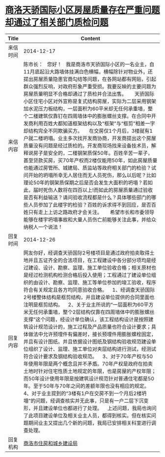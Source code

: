 # <a href="http://www.shangluo.gov.cn/zmhd/ldxxxx.jsp?urltype=leadermail.LeaderMailContentUrl&wbtreeid=1112&leadermailid=2859">商洛天骄国际小区房屋质量存在严重问题却通过了相关部门质检问题</a>
|Title|Content|
|:---:|---|
|来信时间|2014-12-17|
|来信内容|陈市长：   您好！   我是商洛市天骄国际小区的一名业主，自11月底起沿大路墙体挂满白色横幅，横幅除针对物业外，还提出房屋质量隐患官商勾结等问题，在各网站都有网贴，引起群众强烈反响，对政府形象严重受损。我要反映的主要问题为房屋质量明显不合格却通过了质检并合法出售。      天骄国际小区住宅小区对外宣称是复式结构房屋，实际为二层采用钢架加水泥压力板结构，一层面积为60平米却无任何承重墙，整个二楼建筑仅靠钉在四周墙体中的膨胀螺丝支撑。在合同中开发商利用百姓大都知道框架结构以及“框架”与“框剪”相差一字却结构完全不同欺骗买方。     在交房仅1个月后，3楼就有1户就二楼坍塌。业主多次找开发商协商，开发商提出这个房屋质量没有问题是经过质检的。开发商现场找来设备技术员，解释说房子是安全的，二楼钢架质保50年。百姓辛苦一辈子，甚至贷款买房，买70年产权而2楼仅能用50年，如此房屋质量也能通过房管所、城建局、质监站等政府相关部门的检验？试问开始的坍塌所幸无人居住而无人员死伤，那么以后呢？比如理论50年的钢架质保期之后是否会发生大面积的坍塌？若如此，届时死伤人数将在四百以上!而如此的房屋质量通过验收是否有利益输送？请问验收流程都是什么？具体哪些部门的哪些人员参加了此楼宇的检验？百姓的诉求得不到回应，是否百姓只有走上上访之路政府才会关注。      希望市长和市委领导能够在楼宇坍塌事故和大量人员伤亡前能够关注此事，并给众纳税人一个说法！|
|回复时间|2014-12-26|
|回复内容|网友你好，经调查天骄国际2号楼项目是通过政府拍卖取得土地并且五证齐全的合法项目，在工程建设中各分部分项均是经过建设、设计、勘察、监理、施工单位验收合格；相关原材也是经过检测机构检测合格后投入使用；工程通过了建设单位组织的由设计、勘察、监理、施工等单位参加的竣工验收，程序符合有关规定且各方均同意验收合格。    1、经调查天骄国际2号楼整体结构是框剪结构，并且建设单位提供的合同里面也注明是框剪结构。    2、关于业主所说的“一层面积为60平方米无任何承重墙，整个2层结构仅靠在四周墙体中的膨胀螺丝支撑”这个问题，经设计单位确认，该工程结构设计是按照建筑设计规范设计的，施工过程及产品质量也符合设计要求；具体做法中允许预埋件有偏差时，接长预埋件用膨胀螺栓固定，并且有设计图纸。并且依据设计图纸及钢结构验收规范建设单位组织了设计、监理、施工单位对夹层结构进行测试，经测试符合设计要求及钢结构验收规范。    3、对于70年产权与50年使用年限是两个概念且并不矛盾。70年产权是政府在拍卖土地时针对住宅性质土地规定的年限，也是房屋的产权年限；而50年设计使用年限是按建筑设计规范针对普通住宅都是50年。至于50年与70年之间的差额年限也没有相应的规定。    4、对于业主提到的“3楼有1户在交房不到一个月后2楼坍塌”的问题，经调查核实并无此事，只是有一户二层下沉变形，并且建设单位也都进行了处理。    上述问题，我局也询问了此项目建设单位及相关业主人员，都得到核实。但在核实问题期间业主又提出几个新的问题，我局已安排相关科室进行调查处理。|
|回复机构|<a href="../../categories/agencies/商洛市住房和城乡建设局.md">商洛市住房和城乡建设局</a>|
